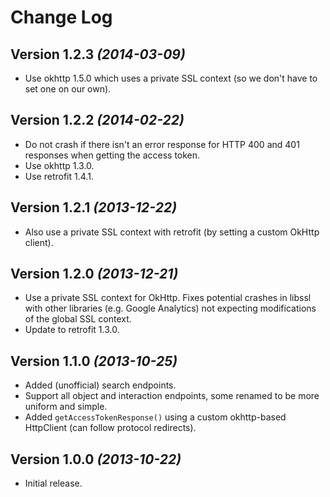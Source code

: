 Change Log
==========

Version 1.2.3 *(2014-03-09)*
--------------------------------

 * Use okhttp 1.5.0 which uses a private SSL context (so we don't have to set one on our own).

Version 1.2.2 *(2014-02-22)*
--------------------------------

 * Do not crash if there isn't an error response for HTTP 400 and 401 responses when getting the access token.
 * Use okhttp 1.3.0.
 * Use retrofit 1.4.1.

Version 1.2.1 *(2013-12-22)*
--------------------------------

 * Also use a private SSL context with retrofit (by setting a custom OkHttp client).

Version 1.2.0 *(2013-12-21)*
--------------------------------

 * Use a private SSL context for OkHttp. Fixes potential crashes in libssl with other libraries (e.g. Google Analytics) not expecting modifications of the global SSL context.
 * Update to retrofit 1.3.0.

Version 1.1.0 *(2013-10-25)*
--------------------------------

 * Added (unofficial) search endpoints.
 * Support all object and interaction endpoints, some renamed to be more uniform and simple.
 * Added `getAccessTokenResponse()` using a custom okhttp-based HttpClient (can follow protocol redirects).

Version 1.0.0 *(2013-10-22)*
--------------------------------

 * Initial release.